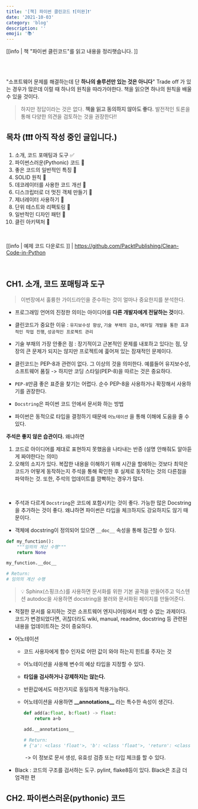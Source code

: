 ```yaml
---
title: '[책] 파이썬 클린코드 ❗[미완]❗'
date: '2021-10-03'
category: 'blog'
description: ''
emoji: '📚'
---
```


[[info | 책 "파이썬 클린코드"를 읽고 내용을 정리햇습니다. ]]

<br/>
<br/>

"소프트웨어 문제를 해결하는데 단 **하나의 솔루션만 있는 것은 아니다**" Trade off 가 있는 경우가 많은데 이럴 때 하나의 원칙을 따라가야한다. 책을 읽으면 하나의 원칙을 배울 수 있을 것이다.

> 하지만 정답이라는 것은 없다. **책을 읽고 동의하지 않아도 좋다.** 발전적인 토론을 통해 다양한 의견을 검토하는 것을 권장한다!!

## 목차 (❗❗❗ 아직 작성 중인 글입니다.)

1. 소개, 코드 포매팅과 도구 ✅
2. 파이썬스러운(Pythonic) 코드 🔳
3. 좋은 코드의 일반적인 특징 🔳
4. SOLID 원칙 🔳
5. 데코레이터를 사용한 코드 개선 🔳
6. 디스크립터로 더 멋진 객체 만들기 🔳
7. 제너레이터 사용하기 🔳
8. 단위 테스트와 리팩토링 🔳
9. 일반적인 디자인 패턴 🔳
10. 클린 아키텍처 🔳

<br/>

[[info | 예제 코드 다운로드 ]]
| https://github.com/PacktPublishing/Clean-Code-in-Python

<br/>

## CH1. 소개, 코드 포매팅과 도구

> 이번장에서 훌륭한 가이드라인을 준수하는 것이 얼마나 중요한지를 분석한다.

- 프로그래밍 언어의 진정한 의미는 아이디어를 **다른 개발자에게 전달하는 것**이다.

- 클린코드가 중요한 이유 : `유지보수성 향상`, `기술 부채의 감소`, `애자일 개발을 통한 효과적인 작업 진행`, `성공적인 프로젝트 관리`

- 기술 부채의 가장 안좋은 점 : 장기적이고 근본적인 문제를 내포하고 있다는 점, 당장의 큰 문제가 되지는 않지만 프로젝트에 흝어져 있는 잠재적인 문제이다.

- 클린코드는 PEP-8과 관련이 없다. 그 이상의 것을 의미한다. 예를들어 유지보수성, 소프트웨어 품질 -> 하지만 코딩 스타일(PEP-8)을 따르는 것은 중요하다.

- `PEP-8`만큼 좋은 표준을 찾기는 어렵다. 순수 PEP-8을 사용하거나 확장해서 사용하기를 권장한다.

- `Docstring`은 파이썬 코드 안에서 문서화 하는 방법

- 파이썬은 동적으로 타입을 결정하기 때문에 `어노테이션` 을 통해 이해에 도움을 줄 수 있다.

**주석은 좋지 않은 습관이다.** 왜냐하면

1. 코드로 아이디어를 제대로 표현하지 못했음을 나타내는 반증 (설명 안해줘도 알아듣게 짜야한다는 의미)
2. 오해의 소지가 있다. 복잡한 내용을 이해하기 위해 시간을 할애하는 것보다 최악은 코드가 어떻게 동작하는지 주석을 통해 확인한 후 실제로 동작하는 것의 다른점을 파악하는 것. 또한, 주석의 업데이트를 깜빡하는 경우가 많다.

<br/>

- 주석과 다르게 `Docstring`은 코드에 포함시키는 것이 좋다. 가능한 많은 Docstring을 추가하는 것이 좋다. 왜냐하면 파이썬은 타입을 체크하지도 강요하지도 않기 때문이다.

- 객체에 docstring이 정의되어 있으면 `__doc__` 속성을 통해 접근할 수 있다.

```python
def my_function():
    """임의의 계산 수행"""
    return None

my_function.__doc__

# Return:
# 임의의 계산 수행
```

> 💡 Sphinx(스핑크스)를 사용하면 문서화를 위한 기본 골격을 만들어주고 익스텐션 autodoc을 사용하면 docstring을 불러와 문서화된 페이지를 만들어준다.

- 적절한 문서를 유지하는 것은 소프트웨어 엔지니어링에서 피할 수 없는 과제이다. 코드가 변경되었다면, 귀찮더라도 wiki, manual, readme, docstring 등 관련된 내용을 업데이트하는 것이 중요하다.



- 어노테이션

  - 코드 사용자에게 함수 인자로 어떤 값이 와야 하는지 힌트를 주자는 것

  - 어노테이션을 사용해 변수의 예상 타입을 지정할 수 있다.
  - **타입을 검사하거나 강제하지는 않는다.**

  - 반환값에서도 마찬가지로 동일하게 적용가능하다.

  - 어노테이션을 사용하면 **\_\_annotations\_\_** 라는 특수한 속성이 생긴다. 

    ```python
    def add(a:float, b:float) -> float:
        return a+b
    
    add.__annotations__
    
    # Return:
    # {'a': <class 'float'>, 'b': <class 'float'>, 'return': <class 'float'>}
    ```

    ​	-> 이 정보로 문서 생성, 유효성 검증 또는 타입 체크를 할 수 있다.

- Black : 코드의 구조를 검서하는 도구. pylint, flake8등이 있다. Black은 조금 더 엄격한 편



## CH2. 파이썬스러운(pythonic) 코드

